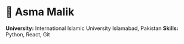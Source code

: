 # 🌟 Asma Malik
**University:** International Islamic University Islamabad, Pakistan 
**Skills:** Python, React, Git
